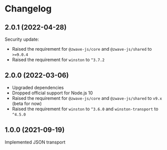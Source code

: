 # Changelog
<!--
	Placeholder for next release:
	## __WORK IN PROGRESS__
-->
## 2.0.1 (2022-04-28)
Security update:
* Raised the requirement for `@zwave-js/core` and `@zwave-js/shared` to `>=9.0.4`
* Raised the requirement for `winston` to `^3.7.2`

## 2.0.0 (2022-03-06)
* Upgraded dependencies
* Dropped official support for Node.js 10
* Raised the requirement for `@zwave-js/core` and `@zwave-js/shared` to `v9.x` (beta for now)
* Raised the requirement for `winston` to `^3.6.0` and `winston-transport` to `^4.5.0`

## 1.0.0 (2021-09-19)
Implemented JSON transport
